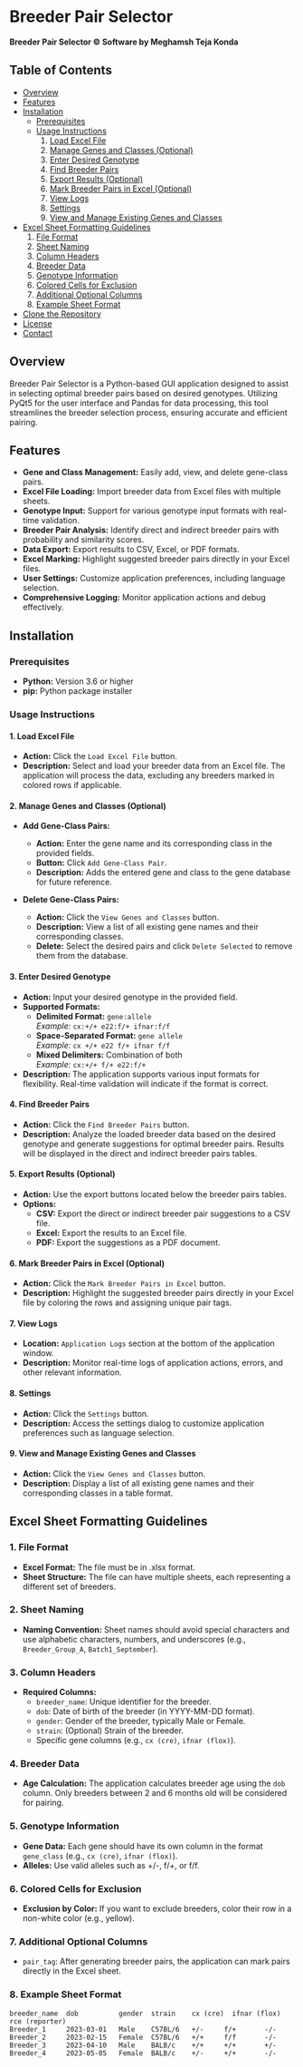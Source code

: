 # Breeder Pair Selector

**Breeder Pair Selector © Software by Meghamsh Teja Konda**

## Table of Contents

- [Overview](#overview)
- [Features](#features)
- [Installation](#installation)
  - [Prerequisites](#prerequisites)
  - [Usage Instructions](#usage-instructions)
    1. [Load Excel File](#1-load-excel-file)
    2. [Manage Genes and Classes (Optional)](#2-manage-genes-and-classes-optional)
    3. [Enter Desired Genotype](#3-enter-desired-genotype)
    4. [Find Breeder Pairs](#4-find-breeder-pairs)
    5. [Export Results (Optional)](#5-export-results-optional)
    6. [Mark Breeder Pairs in Excel (Optional)](#6-mark-breeder-pairs-in-excel-optional)
    7. [View Logs](#7-view-logs)
    8. [Settings](#8-settings)
    9. [View and Manage Existing Genes and Classes](#9-view-and-manage-existing-genes-and-classes)
- [Excel Sheet Formatting Guidelines](#excel-sheet-formatting-guidelines)
  1. [File Format](#file-format)
  2. [Sheet Naming](#sheet-naming)
  3. [Column Headers](#column-headers)
  4. [Breeder Data](#breeder-data)
  5. [Genotype Information](#genotype-information)
  6. [Colored Cells for Exclusion](#colored-cells-for-exclusion)
  7. [Additional Optional Columns](#additional-optional-columns)
  8. [Example Sheet Format](#example-sheet-format)
- [Clone the Repository](#clone-the-repository)
- [License](#license)
- [Contact](#contact)

## Overview

Breeder Pair Selector is a Python-based GUI application designed to assist in selecting optimal breeder pairs based on desired genotypes. Utilizing PyQt5 for the user interface and Pandas for data processing, this tool streamlines the breeder selection process, ensuring accurate and efficient pairing.

## Features

- **Gene and Class Management:** Easily add, view, and delete gene-class pairs.
- **Excel File Loading:** Import breeder data from Excel files with multiple sheets.
- **Genotype Input:** Support for various genotype input formats with real-time validation.
- **Breeder Pair Analysis:** Identify direct and indirect breeder pairs with probability and similarity scores.
- **Data Export:** Export results to CSV, Excel, or PDF formats.
- **Excel Marking:** Highlight suggested breeder pairs directly in your Excel files.
- **User Settings:** Customize application preferences, including language selection.
- **Comprehensive Logging:** Monitor application actions and debug effectively.

## Installation

### Prerequisites

- **Python:** Version 3.6 or higher
- **pip:** Python package installer

### Usage Instructions

#### 1. Load Excel File

- **Action:** Click the `Load Excel File` button.
- **Description:** Select and load your breeder data from an Excel file. The application will process the data, excluding any breeders marked in colored rows if applicable.

#### 2. Manage Genes and Classes (Optional)

- **Add Gene-Class Pairs:**
  - **Action:** Enter the gene name and its corresponding class in the provided fields.
  - **Button:** Click `Add Gene-Class Pair`.
  - **Description:** Adds the entered gene and class to the gene database for future reference.

- **Delete Gene-Class Pairs:**
  - **Action:** Click the `View Genes and Classes` button.
  - **Description:** View a list of all existing gene names and their corresponding classes.
  - **Delete:** Select the desired pairs and click `Delete Selected` to remove them from the database.

#### 3. Enter Desired Genotype

- **Action:** Input your desired genotype in the provided field.
- **Supported Formats:**
  - **Delimited Format:** `gene:allele`  
    *Example:* `cx:+/+ e22:f/+ ifnar:f/f`
  - **Space-Separated Format:** `gene allele`  
    *Example:* `cx +/+ e22 f/+ ifnar f/f`
  - **Mixed Delimiters:** Combination of both  
    *Example:* `cx:+/+ f/+ e22:f/+`
- **Description:** The application supports various input formats for flexibility. Real-time validation will indicate if the format is correct.

#### 4. Find Breeder Pairs

- **Action:** Click the `Find Breeder Pairs` button.
- **Description:** Analyze the loaded breeder data based on the desired genotype and generate suggestions for optimal breeder pairs. Results will be displayed in the direct and indirect breeder pairs tables.

#### 5. Export Results (Optional)

- **Action:** Use the export buttons located below the breeder pairs tables.
- **Options:**
  - **CSV:** Export the direct or indirect breeder pair suggestions to a CSV file.
  - **Excel:** Export the results to an Excel file.
  - **PDF:** Export the suggestions as a PDF document.

#### 6. Mark Breeder Pairs in Excel (Optional)

- **Action:** Click the `Mark Breeder Pairs in Excel` button.
- **Description:** Highlight the suggested breeder pairs directly in your Excel file by coloring the rows and assigning unique pair tags.

#### 7. View Logs

- **Location:** `Application Logs` section at the bottom of the application window.
- **Description:** Monitor real-time logs of application actions, errors, and other relevant information.

#### 8. Settings

- **Action:** Click the `Settings` button.
- **Description:** Access the settings dialog to customize application preferences such as language selection.

#### 9. View and Manage Existing Genes and Classes

- **Action:** Click the `View Genes and Classes` button.
- **Description:** Display a list of all existing gene names and their corresponding classes in a table format.

## Excel Sheet Formatting Guidelines

### 1. File Format
- **Excel Format:** The file must be in .xlsx format.
- **Sheet Structure:** The file can have multiple sheets, each representing a different set of breeders.

### 2. Sheet Naming
- **Naming Convention:** Sheet names should avoid special characters and use alphabetic characters, numbers, and underscores (e.g., `Breeder_Group_A`, `Batch1_September`).

### 3. Column Headers
- **Required Columns:** 
  - `breeder_name`: Unique identifier for the breeder.
  - `dob`: Date of birth of the breeder (in YYYY-MM-DD format).
  - `gender`: Gender of the breeder, typically Male or Female.
  - `strain`: (Optional) Strain of the breeder.
  - Specific gene columns (e.g., `cx (cre)`, `ifnar (flox)`).

### 4. Breeder Data
- **Age Calculation:** The application calculates breeder age using the `dob` column. Only breeders between 2 and 6 months old will be considered for pairing.

### 5. Genotype Information
- **Gene Data:** Each gene should have its own column in the format `gene_class` (e.g., `cx (cre)`, `ifnar (flox)`).
- **Alleles:** Use valid alleles such as +/-, f/+, or f/f.

### 6. Colored Cells for Exclusion
- **Exclusion by Color:** If you want to exclude breeders, color their row in a non-white color (e.g., yellow).

### 7. Additional Optional Columns
- `pair_tag`: After generating breeder pairs, the application can mark pairs directly in the Excel sheet.

### 8. Example Sheet Format

```plaintext
breeder_name  dob          gender  strain    cx (cre)  ifnar (flox)  rce (reporter)
Breeder_1     2023-03-01   Male    C57BL/6   +/-     f/+       -/-           
Breeder_2     2023-02-15   Female  C57BL/6   +/+     f/f       -/-           
Breeder_3     2023-04-10   Male    BALB/c    +/+     +/+       +/-           
Breeder_4     2023-05-05   Female  BALB/c    +/-     +/+       -/-           
